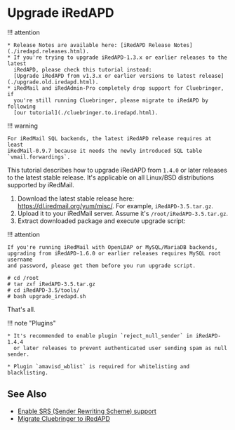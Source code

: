 # Upgrade iRedAPD

!!! attention

    * Release Notes are available here: [iRedAPD Release Notes](./iredapd.releases.html).
    * If you're trying to upgrade iRedAPD-1.3.x or earlier releases to the latest
      iRedAPD, please check this tutorial instead:
      [Upgrade iRedAPD from v1.3.x or earlier versions to latest release](./upgrade.old.iredapd.html).
    * iRedMail and iRedAdmin-Pro completely drop support for Cluebringer, if
      you're still running Cluebringer, please migrate to iRedAPD by following
      [our tutorial](./cluebringer.to.iredapd.html).

!!! warning

    For iRedMail SQL backends, the latest iRedAPD release requires at least
    iRedMail-0.9.7 because it needs the newly introduced SQL table
    `vmail.forwardings`.

This tutorial describes how to upgrade iRedAPD from `1.4.0` or later releases
to the latest stable release. It's applicable on all Linux/BSD distributions
supported by iRedMail.

1. Download the latest stable release here: <https://dl.iredmail.org/yum/misc/>.
   For example, `iRedAPD-3.5.tar.gz`.
1. Upload it to your iRedMail server. Assume it's `/root/iRedAPD-3.5.tar.gz`.
1. Extract downloaded package and execute upgrade script:

!!! attention

    If you're running iRedMail with OpenLDAP or MySQL/MariaDB backends,
    upgrading from iRedAPD-1.6.0 or earlier releases requires MySQL root username
    and password, please get them before you run upgrade script.

```
# cd /root
# tar zxf iRedAPD-3.5.tar.gz
# cd iRedAPD-3.5/tools/
# bash upgrade_iredapd.sh
```

That's all.

!!! note "Plugins"

    * It's recommended to enable plugin `reject_null_sender` in iRedAPD-1.4.4
      or later releases to prevent authenticated user sending spam as null sender.

    * Plugin `amavisd_wblist` is required for whitelisting and blacklisting.

## See Also

* [Enable SRS (Sender Rewriting Scheme) support](./srs.html)
* [Migrate Cluebringer to iRedAPD](./cluebringer.to.iredapd.html)
